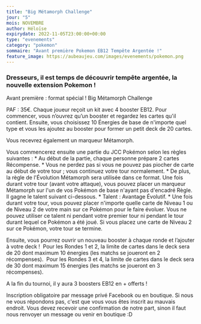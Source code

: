 ```yaml
---
title: "Big Métamorph Challenge"
jour: "5"
mois: NOVEMBRE
author: Héloïse
expirydate: 2022-11-05T23:00:00+00:00
type: "evenements"
category: "pokemon"
sommaire: "Avant première Pokemon EB12 Tempête Argentée !"
feature_image: https://aubeaujeu.com/images/evenements/pokemon.png
---
```

### Dresseurs, il est temps de découvrir tempête argentée, la nouvelle extension Pokemon !

Avant première : format spécial ! Big Métamorph Challenge

PAF : 35€.
Chaque joueur reçoit un kit avec 4 booster EB12. Pour commencer, vous n’ouvrez qu’un booster et regardez les cartes qu'il contient. Ensuite, vous choisissez 10 Énergies de base de n'importe quel type et vous les ajoutez au booster pour former un petit deck de 20 cartes.

Vous recevrez également un marqueur Métamorph.

Vous commencerez ensuite une partie du JCC Pokémon selon les règles suivantes :
    * 		Au début de la partie, chaque personne prépare 2 cartes Récompense.
    * 		Vous ne perdez pas si vous ne pouvez pas piocher de carte au début de votre tour ; vous continuez votre tour normalement.
    * 		De plus, la règle de l'Évolution Métamorph sera utilisée dans ce format. Une fois durant votre tour (avant votre attaque), vous pouvez placer un marqueur Métamorph sur l'un de vos Pokémon de base n'ayant pas d'encadré Règle. Il gagne le talent suivant ci-dessous.
        * 		Talent : Avantage Évolutif.
        * 		Une fois durant votre tour, vous pouvez placer n'importe quelle carte de Niveau 1 ou de Niveau 2 de votre main sur ce Pokémon pour le faire évoluer. Vous ne pouvez utiliser ce talent ni pendant votre premier tour ni pendant le tour durant lequel ce Pokémon a été joué. Si vous placez une carte de Niveau 2 sur ce Pokémon, votre tour se termine.

Ensuite, vous pourrez ouvrir un nouveau booster à chaque ronde et l’ajouter à votre deck !  Pour les Rondes 1 et 2, la limite de cartes dans le deck sera de 20 dont maximum 10 énergies (les matchs se joueront en 2 récompenses).
 Pour les Rondes 3 et 4, la limite de cartes dans le deck sera de 30 dont maximum 15 énergies (les matchs se joueront en 3 récompenses).

A la fin du tournoi, il y aura 3 boosters EB12 en + offerts !

Inscription obligatoire par message privé Facebook ou en boutique.
Si nous ne vous répondons pas, c'est que vous vous êtes inscrit au mauvais endroit. Vous devez recevoir une confirmation de notre part, sinon il faut nous renvoyer un message ou venir en boutique :D
